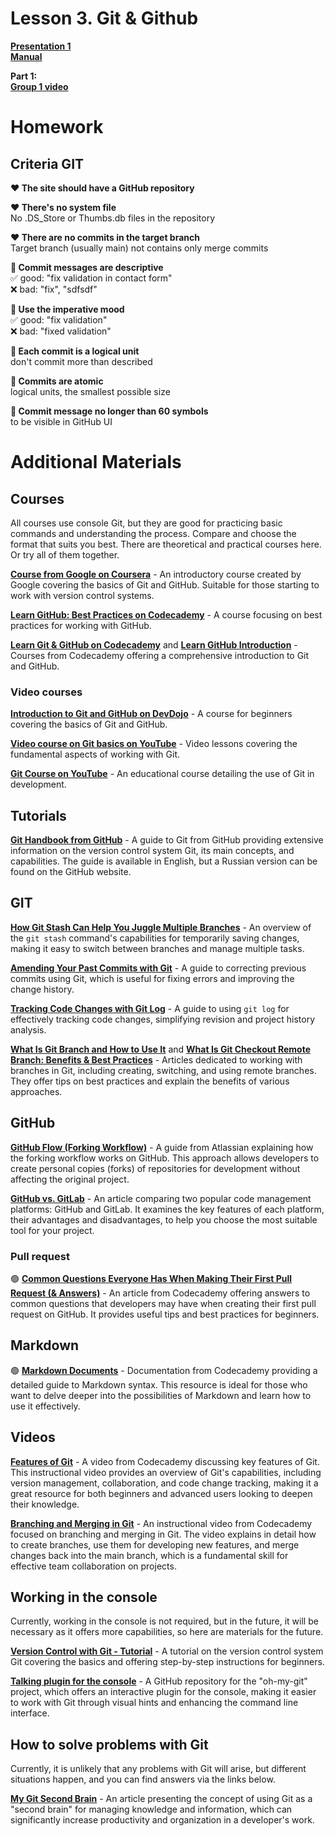 # Lesson 3. Git & Github 

**[Presentation 1](presentations/presentation-3-1-git.pdf)**<br />
**[Manual](manuals/manual-git.pdf)**<br /> 

**Part 1:** <br /> 
**[Group 1 video](https://drive.google.com/file/d/1BPyzmgjOe2KRDhD2Ze9uox50AREqJHV0/view?usp=sharing)**<br />
<!-- **[Group 2 video]()**<br /> -->

<!-- **Part 2:** <br />
**[Group 1 video]()**<br />
**[Group 2 video]()**<br /> -->

# Homework

<!-- You don't need to repeat what you already did on the lesson

1. Open the repository link - [binabox](https://github.com/bro-academy/binabox)
2. Find the fork button and click on it
3. Choose `bro-academy` as an owner of the repo
4. Add your GitHub username to repo name with minus sign, like `binabox-fogrew`
5. Clone it to your computer via VS Code
6. Locate the project folder on your computer and verify that it contains the forked files.
7. Create a branch for your task
8. Create a README.md file
9. Describe your repo:
   * Add your `@username` as a main contributor
   * Add your mentor `@username` as a code reviewer
10. Add the file to stage
11. Write a commit message and press Commit
11. Publish the branch or push your changes if branch is already published
12. Create a pull request
13. Attach the link of it to the task into Pull Request field (above the description) -->

## Criteria GIT

**❤️ The site should have a GitHub repository** <br />

**❤️ There's no system file** <br />
No .DS_Store or Thumbs.db files in the repository

**❤️ There are no commits in the target branch** <br />
Target branch (usually main) not contains only merge commits

**💛 Commit messages are descriptive** <br />
✅ good: "fix validation in contact form" <br />
❌ bad: "fix", "sdfsdf"

**💛 Use the imperative mood** <br />
✅ good: "fix validation" <br />
❌ bad: "fixed validation"

**💛 Each commit is a logical unit** <br />
don't commit more than described

**💚 Commits are atomic** <br />
logical units, the smallest possible size

**💚 Commit message no longer than 60 symbols** <br />
to be visible in GitHub UI


# Additional Materials

## Courses
All courses use console Git, but they are good for practicing basic commands and understanding the process. Compare and choose the format that suits you best. There are theoretical and practical courses here. Or try all of them together.

**[Course from Google on Coursera](https://www.coursera.org/learn/introduction-git-github)** - An introductory course created by Google covering the basics of Git and GitHub. Suitable for those starting to work with version control systems.

**[Learn GitHub: Best Practices on Codecademy](https://www.codecademy.com/learn/learn-github-best-practices?utm_source=ccblog&utm_medium=ccblog&utm_campaign=docs_june_2023&utm_content=docs_course_module)** - A course focusing on best practices for working with GitHub.

**[Learn Git & GitHub on Codecademy](https://www.codecademy.com/learn/learn-git?utm_source=ccblog&utm_medium=ccblog&utm_campaign=docs_june_2023&utm_content=docs_course_module)** and **[Learn GitHub Introduction](https://www.codecademy.com/learn/learn-github-introduction)** - Courses from Codecademy offering a comprehensive introduction to Git and GitHub.

### Video courses

**[Introduction to Git and GitHub on DevDojo](https://devdojo.com/course/introduction-to-git-and-github)** - A course for beginners covering the basics of Git and GitHub.

**[Video course on Git basics on YouTube](https://www.youtube.com/watch?v=PEKN8NtBDQ0)** - Video lessons covering the fundamental aspects of working with Git.

**[Git Course on YouTube](https://www.youtube.com/watch?v=HVsySz-h9r4)** - An educational course detailing the use of Git in development.

## Tutorials

**[Git Handbook from GitHub](https://docs.github.com/en/get-started/using-git/about-git)** - A guide to Git from GitHub providing extensive information on the version control system Git, its main concepts, and capabilities. The guide is available in English, but a Russian version can be found on the GitHub website.

<!-- **[Git Documentation from Codecademy](https://www.codecademy.com/resources/docs/git)** - Documentation on Git from the educational platform Codecademy, offering useful information on both the basic and advanced aspects of using Git. This resource is suitable for both beginners and advanced users looking to deepen their knowledge. -->

## GIT

**[How Git Stash Can Help You Juggle Multiple Branches](https://css-irl.info/how-git-stash-can-help-you-juggle-multiple-branches/)** - An overview of the `git stash` command's capabilities for temporarily saving changes, making it easy to switch between branches and manage multiple tasks.

**[Amending Your Past Commits with Git](https://css-irl.info/amending-your-past-commits-with-git/)** - A guide to correcting previous commits using Git, which is useful for fixing errors and improving the change history.

**[Tracking Code Changes with Git Log](https://www.atatus.com/blog/tracking-code-changes-with-git-log/)** - A guide to using `git log` for effectively tracking code changes, simplifying revision and project history analysis.

**[What Is Git Branch and How to Use It](https://www.atatus.com/blog/what-is-git-branch-and-how-to-use-it/)** and **[What Is Git Checkout Remote Branch: Benefits & Best Practices](https://www.atatus.com/blog/what-is-git-checkout-remote-branch-benefits-best-practices/)** - Articles dedicated to working with branches in Git, including creating, switching, and using remote branches. They offer tips on best practices and explain the benefits of various approaches.

## GitHub

**[GitHub Flow (Forking Workflow)](https://www.atlassian.com/git/tutorials/comparing-workflows/forking-workflow)** - A guide from Atlassian explaining how the forking workflow works on GitHub. This approach allows developers to create personal copies (forks) of repositories for development without affecting the original project.

**[GitHub vs. GitLab](https://www.atatus.com/blog/github-vs-gitlab/)** - An article comparing two popular code management platforms: GitHub and GitLab. It examines the key features of each platform, their advantages and disadvantages, to help you choose the most suitable tool for your project.

### Pull request

🟢 **[Common Questions Everyone Has When Making Their First Pull Request (& Answers)](https://www.codecademy.com/resources/blog/tips-for-first-pull-request-in-github/)** - An article from Codecademy offering answers to common questions that developers may have when creating their first pull request on GitHub. It provides useful tips and best practices for beginners.

## Markdown

🟢 **[Markdown Documents](https://www.codecademy.com/resources/docs/markdown)** - Documentation from Codecademy providing a detailed guide to Markdown syntax. This resource is ideal for those who want to delve deeper into the possibilities of Markdown and learn how to use it effectively.

## Videos

**[Features of Git](https://www.codecademy.com/resources/videos/developer-tools/features-of-git)** - A video from Codecademy discussing key features of Git. This instructional video provides an overview of Git's capabilities, including version management, collaboration, and code change tracking, making it a great resource for both beginners and advanced users looking to deepen their knowledge.

**[Branching and Merging in Git](https://www.codecademy.com/resources/videos/developer-tools/branching-and-merging-in-git)** - An instructional video from Codecademy focused on branching and merging in Git. The video explains in detail how to create branches, use them for developing new features, and merge changes back into the main branch, which is a fundamental skill for effective team collaboration on projects.

## Working in the console
Currently, working in the console is not required, but in the future, it will be necessary as it offers more capabilities, so here are materials for the future.

**[Version Control with Git - Tutorial](https://devdojo.com/guide/git/version-vontrol)** - A tutorial on the version control system Git covering the basics and offering step-by-step instructions for beginners.

**[Talking plugin for the console](https://github.com/arialdomartini/oh-my-git)** - A GitHub repository for the "oh-my-git" project, which offers an interactive plugin for the console, making it easier to work with Git through visual hints and enhancing the command line interface.

## How to solve problems with Git
Currently, it is unlikely that any problems with Git will arise, but different situations happen, and you can find answers via the links below.

**[My Git Second Brain](https://itnext.io/my-git-second-brain-d962163e86fa)** - An article presenting the concept of using Git as a "second brain" for managing knowledge and information, which can significantly increase productivity and organization in a developer's work.

